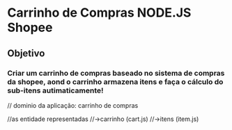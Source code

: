 # Carrinho de Compras NODE.JS Shopee

## Objetivo

### Criar um carrinho de compras baseado no sistema de compras da shopee, aond o carrinho armazena itens e faça o cálculo do sub-itens autimaticamente!


// dominio da aplicação: carrinho de compras

//as entidade representadas
//->carrinho (cart.js)
//->itens (item.js)